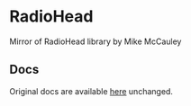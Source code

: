 # RadioHead
Mirror of RadioHead library by Mike McCauley

## Docs
Original docs are available [here](http://peergum.github.io/RadioHead) unchanged.
